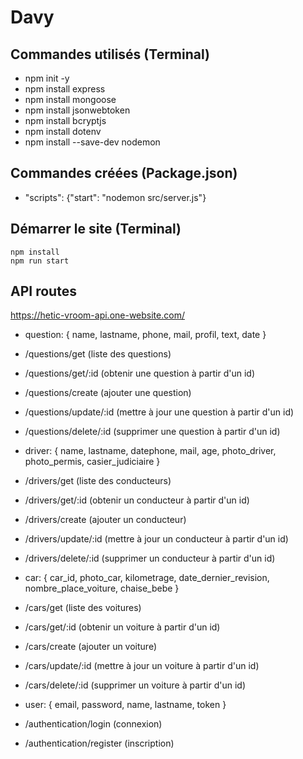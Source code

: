 # Davy

## Commandes utilisés (Terminal)
- npm init -y
- npm install express
- npm install mongoose
- npm install jsonwebtoken
- npm install bcryptjs
- npm install dotenv
- npm install --save-dev nodemon

## Commandes créées (Package.json)
- "scripts": {"start": "nodemon src/server.js"}

## Démarrer le site (Terminal)
````shell
npm install
npm run start
````

## API routes
https://hetic-vroom-api.one-website.com/

- question: {
  name,
  lastname,
  phone,
  mail,
  profil,
  text,
  date
}
- /questions/get              (liste des questions)
- /questions/get/:id          (obtenir une question à partir d'un id)
- /questions/create           (ajouter une question)
- /questions/update/:id       (mettre à jour une question à partir d'un id)
- /questions/delete/:id       (supprimer une question à partir d'un id)

- driver: {
  name,
  lastname,
  datephone,
  mail,
  age,
  photo_driver,
  photo_permis,
  casier_judiciaire
}
- /drivers/get                (liste des conducteurs)
- /drivers/get/:id            (obtenir un conducteur à partir d'un id)
- /drivers/create             (ajouter un conducteur)
- /drivers/update/:id         (mettre à jour un conducteur à partir d'un id)
- /drivers/delete/:id         (supprimer un conducteur à partir d'un id)

- car: {
  car_id,
  photo_car,
  kilometrage,
  date_dernier_revision,
  nombre_place_voiture,
  chaise_bebe
}
- /cars/get                   (liste des voitures)
- /cars/get/:id               (obtenir un voiture à partir d'un id)
- /cars/create                (ajouter un voiture)
- /cars/update/:id            (mettre à jour un voiture à partir d'un id)
- /cars/delete/:id            (supprimer un voiture à partir d'un id)

- user: {
  email,
  password,
  name,
  lastname,
  token
}
- /authentication/login       (connexion)
- /authentication/register    (inscription)